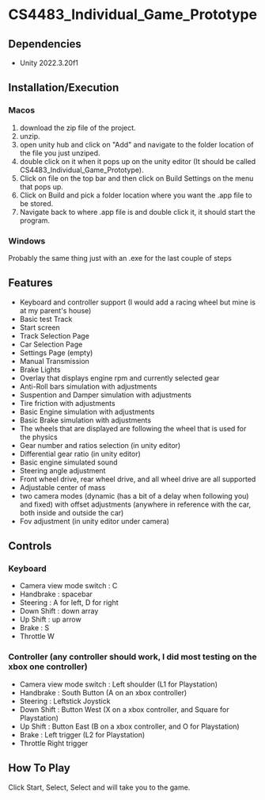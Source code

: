 # CS4483_Individual_Game_Prototype

## Dependencies
- Unity 2022.3.20f1

## Installation/Execution
### Macos
1. download the zip file of the project.
2. unzip.
3. open unity hub and click on "Add" and navigate to the folder location of the file you just unziped.
4. double click on it when it pops up on the unity editor (It should be called CS4483_Individual_Game_Prototype).
5. Click on file on the top bar and then click on Build Settings on the menu that pops up.
6. Click on Build and pick a folder location where you want the .app file to be stored.
7. Navigate back to where .app file is and double click it, it should start the program.

### Windows
Probably the same thing just with an .exe for the last couple of steps

## Features
- Keyboard and controller support (I would add a racing wheel but mine is at my parent's house)
- Basic test Track
- Start screen
- Track Selection Page
- Car Selection Page
- Settings Page (empty)
- Manual Transmission 
- Brake Lights
- Overlay that displays engine rpm and currently selected gear
- Anti-Roll bars simulation with adjustments
- Suspention and Damper simulation with adjustments
- Tire friction with adjustments 
- Basic Engine simulation with adjustments
- Basic Brake simulation with adjustments
- The wheels that are displayed are following the wheel that is used for the physics
- Gear number and ratios selection (in unity editor)
- Differential gear ratio (in unity editor)
- Basic engine simulated sound
- Steering angle adjustment 
- Front wheel drive, rear wheel drive, and all wheel drive are all supported
- Adjustable center of mass 
- two camera modes (dynamic (has a bit of a delay when following you) and fixed) with offset adjustments (anywhere in reference with the car, both inside and outside the car)
- Fov adjustment (in unity editor under camera)

## Controls
### Keyboard
- Camera view mode switch : C
- Handbrake : spacebar
- Steering : A for left, D for right
- Down Shift : down array
- Up Shift : up arrow
- Brake : S
- Throttle W

### Controller (any controller should work, I did most testing on the xbox one controller)
- Camera view mode switch : Left shoulder (L1 for Playstation)
- Handbrake : South Button (A on an xbox controller)
- Steering : Leftstick Joystick
- Down Shift : Button West (X on a xbox controller, and Square for Playstation)
- Up Shift : Button East (B on a xbox controller, and O for Playstation)
- Brake : Left trigger (L2 for Playstation)
- Throttle Right trigger


## How To Play
Click Start, Select, Select and will take you to the game.




